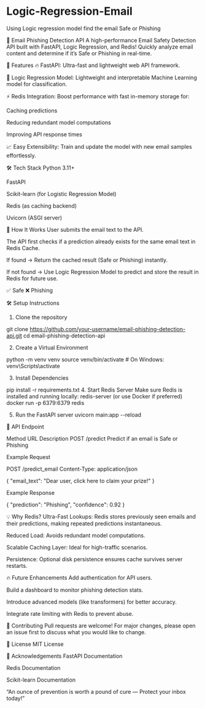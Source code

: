 # Logic-Regression-Email
Using Logic regression model find the email Safe or Phishing


📧 Email Phishing Detection API
A high-performance Email Safety Detection API built with FastAPI, Logic Regression, and Redis!
Quickly analyze email content and determine if it’s Safe or Phishing in real-time.

🚀 Features
🔥 FastAPI: Ultra-fast and lightweight web API framework.

🧠 Logic Regression Model: Lightweight and interpretable Machine Learning model for classification.

⚡ Redis Integration: Boost performance with fast in-memory storage for:

Caching predictions

Reducing redundant model computations

Improving API response times

📈 Easy Extensibility: Train and update the model with new email samples effortlessly.

🛠️ Tech Stack
Python 3.11+

FastAPI

Scikit-learn (for Logistic Regression Model)

Redis (as caching backend)

Uvicorn (ASGI server)

🧩 How It Works
User submits the email text to the API.

The API first checks if a prediction already exists for the same email text in Redis Cache.

If found → Return the cached result (Safe or Phishing) instantly.

If not found → Use Logic Regression Model to predict and store the result in Redis for future use.

✅ Safe
❌ Phishing

🛠️ Setup Instructions
1. Clone the repository

git clone https://github.com/your-username/email-phishing-detection-api.git
cd email-phishing-detection-api


2. Create a Virtual Environment

python -m venv venv
source venv/bin/activate  # On Windows: venv\Scripts\activate

3. Install Dependencies

pip install -r requirements.txt
4. Start Redis Server
Make sure Redis is installed and running locally:
redis-server
(or use Docker if preferred)
docker run -p 6379:6379 redis


5. Run the FastAPI server
uvicorn main:app --reload


📨 API Endpoint

Method	URL	Description
POST	/predict	Predict if an email is Safe or Phishing


Example Request

POST /predict_email
Content-Type: application/json

{
  "email_text": "Dear user, click here to claim your prize!"
}

Example Response

{
  "prediction": "Phishing",
  "confidence": 0.92
}


💡 Why Redis?
Ultra-Fast Lookups: Redis stores previously seen emails and their predictions, making repeated predictions instantaneous.

Reduced Load: Avoids redundant model computations.

Scalable Caching Layer: Ideal for high-traffic scenarios.

Persistence: Optional disk persistence ensures cache survives server restarts.

🔥 Future Enhancements
Add authentication for API users.

Build a dashboard to monitor phishing detection stats.

Introduce advanced models (like transformers) for better accuracy.

Integrate rate limiting with Redis to prevent abuse.

📢 Contributing
Pull requests are welcome!
For major changes, please open an issue first to discuss what you would like to change.

📄 License
MIT License

🙌 Acknowledgements
FastAPI Documentation

Redis Documentation

Scikit-learn Documentation

“An ounce of prevention is worth a pound of cure — Protect your inbox today!”